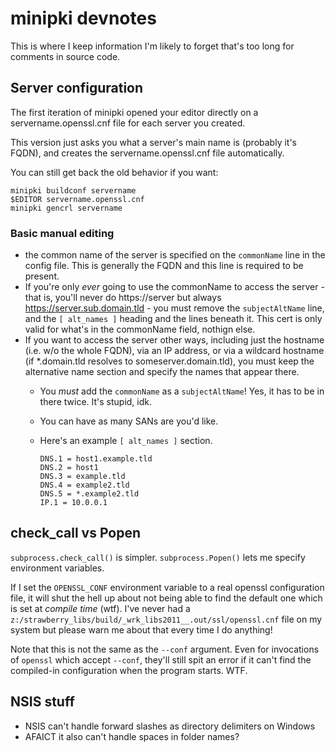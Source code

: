 # minipki devnotes

This is where I keep information I'm likely to forget that's too long for comments in source code. 

## Server configuration

The first iteration of minipki opened your editor directly on a servername.openssl.cnf file for each server you created. 

This version just asks you what a server's main name is (probably it's FQDN), and creates the servername.openssl.cnf file automatically. 

You can still get back the old behavior if you want: 

    minipki buildconf servername
    $EDITOR servername.openssl.cnf
    minipki gencrl servername

### Basic manual editing 

- the common name of the server is specified on the `commonName` line in the config file. This is generally the FQDN and this line is required to be present. 
- If you're only *ever* going to use the commonName to access the server - that is, you'll never do https://server but always https://server.sub.domain.tld - you must remove the `subjectAltName` line, and the `[ alt_names ]` heading and the lines beneath it. This cert is only valid for what's in the commonName field, nothign else. 
- If you want to access the server other ways, including just the hostname (i.e. w/o the whole FQDN), via an IP address, or via a wildcard hostname (if *.domain.tld resolves to someserver.domain.tld), you must keep the alternative name section and specify the names that appear there. 
  - You *must* add the `commonName` as a `subjectAltName`! Yes, it has to be in there twice. It's stupid, idk. 
  - You can have as many SANs are you'd like. 
  - Here's an example `[ alt_names ]` section. 

        DNS.1 = host1.example.tld
        DNS.2 = host1
        DNS.3 = example.tld
        DNS.4 = example2.tld
        DNS.5 = *.example2.tld
        IP.1 = 10.0.0.1

## check_call vs Popen

`subprocess.check_call()` is simpler. `subprocess.Popen()` lets me specify environment variables. 

If I set the `OPENSSL_CONF` environment variable to a real openssl configuration file, it will shut the hell up about not being able to find the default one which is set at *compile time* (wtf). I've never had a `z:/strawberry_libs/build/_wrk_libs2011__.out/ssl/openssl.cnf` file on my system but please warn me about that every time I do anything!

Note that this is not the same as the `--conf` argument. Even for invocations of `openssl` which accept `--conf`, they'll still spit an error if it can't find the compiled-in configuration when the program starts. WTF.

## NSIS stuff

-   NSIS can't handle forward slashes as directory delimiters on Windows
-   AFAICT it also can't handle spaces in folder names?
